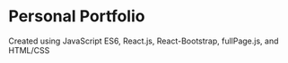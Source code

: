 # Personal Portfolio
Created using JavaScript ES6, React.js, React-Bootstrap, fullPage.js, and HTML/CSS
